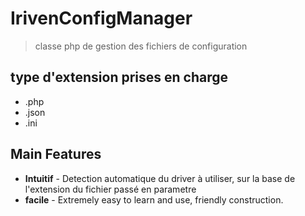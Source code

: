 IrivenConfigManager
=======

>classe php de gestion des fichiers de configuration

## type d'extension prises en charge
* .php
* .json
* .ini

## Main Features
* **Intuitif** - Detection automatique du driver à utiliser, sur la base de l'extension du fichier passé en parametre
* **facile** - Extremely easy to learn and use, friendly construction.

